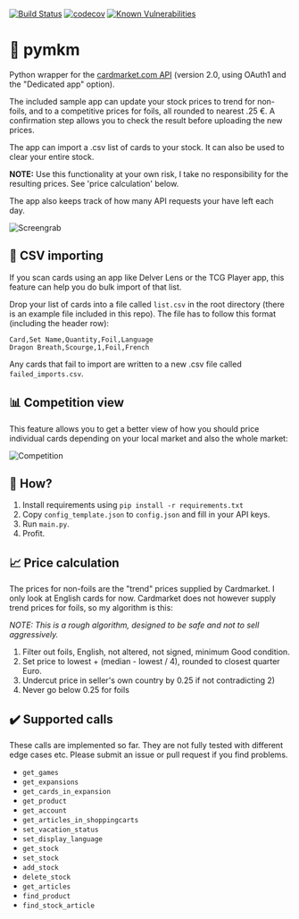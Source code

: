 [![Build Status](https://travis-ci.org/andli/pymkm.svg?branch=master)](https://travis-ci.org/andli/pymkm) [![codecov](https://codecov.io/gh/andli/pymkm/branch/master/graph/badge.svg)](https://codecov.io/gh/andli/pymkm) [![Known Vulnerabilities](https://snyk.io/test/github/andli/pymkm/badge.svg?targetFile=requirements.txt)](https://snyk.io/test/github/andli/pymkm?targetFile=requirements.txt)


# 📙 pymkm
Python wrapper for the [cardmarket.com API](https://api.cardmarket.com/ws/documentation/API_2.0:Main_Page) (version 2.0, using OAuth1 and the "Dedicated app" option).

The included sample app can update your stock prices to trend for non-foils, and to a competitive prices for foils, all rounded to nearest .25 €. A confirmation step allows you to check the result before uploading the new prices.

The app can import a .csv list of cards to your stock. It can also be used to clear your entire stock.

**NOTE:** Use this functionality at your own risk, I take no responsibility for the resulting prices. See 'price calculation' below.

The app also keeps track of how many API requests your have left each day.

![Screengrab](https://raw.githubusercontent.com/andli/pymkm/master/screengrab.png)

## 📄 CSV importing
If you scan cards using an app like Delver Lens or the TCG Player app, this feature can help you do bulk import of that list.

Drop your list of cards into a file called `list.csv` in the root directory (there is an example file included in this repo). The file has to follow this format (including the header row):
```
Card,Set Name,Quantity,Foil,Language
Dragon Breath,Scourge,1,Foil,French
```
Any cards that fail to import are written to a new .csv file called `failed_imports.csv`.

## 📊 Competition view

This feature allows you to get a better view of how you should price individual cards depending on your local market and also the whole market:

![Competition](https://raw.githubusercontent.com/andli/pymkm/master/competition.png)

## 🔨 How?
1. Install requirements using `pip install -r requirements.txt`
1. Copy `config_template.json` to `config.json` and fill in your API keys.
1. Run `main.py`.
1. Profit.

## 📈 Price calculation
The prices for non-foils are the "trend" prices supplied by Cardmarket. I only look at English cards for now.
Cardmarket does not however supply trend prices for foils, so my algorithm is this:

_NOTE: This is a rough algorithm, designed to be safe and not to sell aggressively._

1. Filter out foils, English, not altered, not signed, minimum Good condition.
1. Set price to lowest + (median - lowest / 4), rounded to closest quarter Euro.
1. Undercut price in seller's own country by 0.25 if not contradicting 2)
1. Never go below 0.25 for foils

## ✔️ Supported calls
These calls are implemented so far. They are not fully tested with different edge cases etc. Please submit an issue or pull request if you find problems.
* `get_games`
* `get_expansions`
* `get_cards_in_expansion`
* `get_product`
* `get_account`
* `get_articles_in_shoppingcarts`
* `set_vacation_status`
* `set_display_language`
* `get_stock`
* `set_stock`
* `add_stock`
* `delete_stock`
* `get_articles`
* `find_product`
* `find_stock_article`
